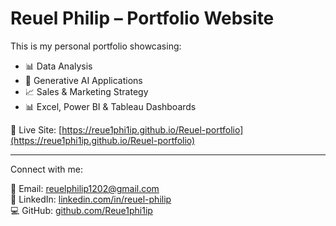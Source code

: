 # Reuel Philip – Portfolio Website

This is my personal portfolio showcasing:
- 📊 Data Analysis
- 🤖 Generative AI Applications
- 📈 Sales & Marketing Strategy
- 📊 Excel, Power BI & Tableau Dashboards

🔗 Live Site: [https://reue1phi1ip.github.io/Reuel-portfolio](https://reue1phi1ip.github.io/Reuel-portfolio)

---

Connect with me:

📧 Email: reuelphilip1202@gmail.com  
🔗 LinkedIn: [linkedin.com/in/reuel-philip](https://www.linkedin.com/in/reuel-philip)  
💻 GitHub: [github.com/Reue1phi1ip](https://github.com/Reue1phi1ip)
